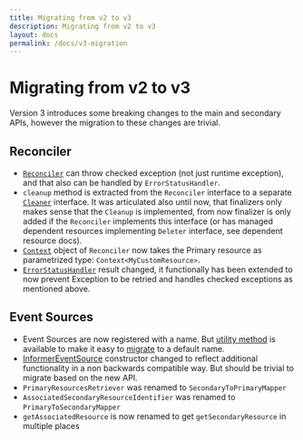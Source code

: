 ```yaml
---
title: Migrating from v2 to v3
description: Migrating from v2 to v3
layout: docs
permalink: /docs/v3-migration
---
```


# Migrating from v2 to v3

Version 3 introduces some breaking changes to the main and secondary APIs, however the migration to these changes are
trivial.

## Reconciler

- [`Reconciler`](https://github.com/java-operator-sdk/java-operator-sdk/blob/67d8e25c26eb92392c6d2a9eb39ea6dddbbfafcc/operator-framework-core/src/main/java/io/javaoperatorsdk/operator/api/reconciler/Reconciler.java#L16-L16)
  can throw checked exception (not just runtime exception), and that also can be handled by `ErrorStatusHandler`.
- `cleanup` method is extracted from the `Reconciler` interface to a
  separate [`Cleaner`](https://github.com/java-operator-sdk/java-operator-sdk/blob/main/operator-framework-core/src/main/java/io/javaoperatorsdk/operator/api/reconciler/Cleaner.java)
  interface. It was articulated also until now, that finalizers only makes sense that the `Cleanup` is implemented, from
  now finalizer is only added if the `Reconciler` implements this interface (or has managed dependent resources
  implementing `Deleter` interface, see dependent resource docs).
- [`Context`](https://github.com/java-operator-sdk/java-operator-sdk/blob/main/operator-framework-core/src/main/java/io/javaoperatorsdk/operator/api/reconciler/Context.java#L9-L9)
  object of `Reconciler` now takes the Primary resource as parametrized type: `Context<MyCustomResource>`.
- [`ErrorStatusHandler`](https://github.com/java-operator-sdk/java-operator-sdk/blob/67d8e25c26eb92392c6d2a9eb39ea6dddbbfafcc/operator-framework-core/src/main/java/io/javaoperatorsdk/operator/api/reconciler/ErrorStatusHandler.java)
  result changed, it functionally has been extended to now prevent Exception to be retried and handles checked
  exceptions as mentioned above.  


## Event Sources

- Event Sources are now registered with a name. But [utility method](https://github.com/java-operator-sdk/java-operator-sdk/blob/92bfafd8831e5fb9928663133f037f1bf4783e3e/operator-framework-core/src/main/java/io/javaoperatorsdk/operator/api/reconciler/EventSourceInitializer.java#L33-L33) 
  is available to make it easy to [migrate](https://github.com/java-operator-sdk/java-operator-sdk/blob/92bfafd8831e5fb9928663133f037f1bf4783e3e/sample-operators/webpage/src/main/java/io/javaoperatorsdk/operator/sample/WebPageStandaloneDependentsReconciler.java#L51-L52)
  to a default name.  
- [InformerEventSource](https://github.com/java-operator-sdk/java-operator-sdk/blob/92bfafd8831e5fb9928663133f037f1bf4783e3e/operator-framework-core/src/main/java/io/javaoperatorsdk/operator/processing/event/source/informer/InformerEventSource.java#L75-L75)
  constructor changed to reflect additional functionality in a non backwards compatible way. But should be trivial to 
  migrate based on the new API.
- `PrimaryResourcesRetriever` was renamed to `SecondaryToPrimaryMapper`
- `AssociatedSecondaryResourceIdentifier` was renamed to `PrimaryToSecondaryMapper`
- `getAssociatedResource` is now renamed to get `getSecondaryResource` in multiple places 